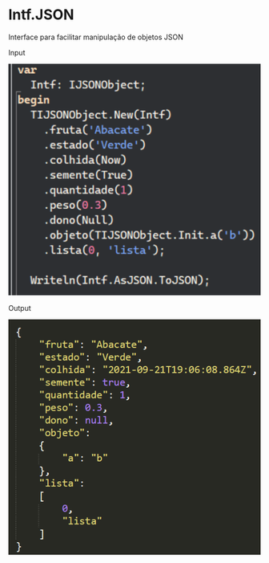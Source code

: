 # Intf.JSON
Interface para facilitar manipulação de objetos JSON

Input

![](https://github.com/e-delphi/Intf.JSON/blob/master/preview/in.png)

Output

![](https://github.com/e-delphi/Intf.JSON/blob/master/preview/out.png)
